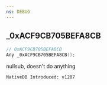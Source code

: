 ```yaml
---
ns: DEBUG
---
```

## _0xACF9CB705BEFA8CB

```c
// 0xACF9CB705BEFA8CB
Any _0xACF9CB705BEFA8CB();
```

nullsub, doesn't do anything

```
NativeDB Introduced: v1207
```

